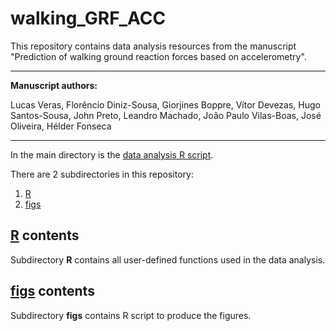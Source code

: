 # walking_GRF_ACC

This repository contains data analysis resources from the manuscript "Prediction of walking ground reaction forces based on accelerometry".

 ---

**Manuscript authors:**

Lucas Veras, Florêncio Diniz-Sousa, Giorjines Boppre, Vítor Devezas, Hugo Santos-Sousa, John Preto, Leandro Machado, João Paulo Vilas-Boas, José Oliveira, Hélder Fonseca

---

In the main directory is the [data analysis R script](analysis.R).

There are 2 subdirectories in this repository:

1. [R](R/)
2. [figs](figs/)

## [R](R/) contents

Subdirectory **R** contains all user-defined functions used in the data analysis.

## [figs](figs/) contents

Subdirectory **figs** contains R script to produce the figures.